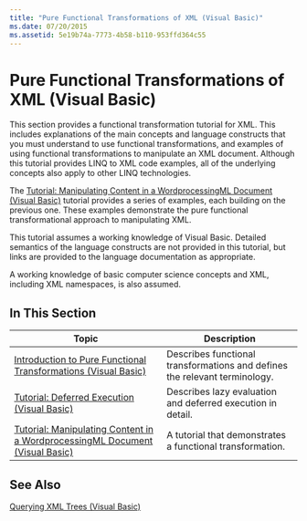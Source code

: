 ```yaml
---
title: "Pure Functional Transformations of XML (Visual Basic)"
ms.date: 07/20/2015
ms.assetid: 5e19b74a-7773-4b58-b110-953ffd364c55
---
```

# Pure Functional Transformations of XML (Visual Basic)
This section provides a functional transformation tutorial for XML. This includes explanations of the main concepts and language constructs that you must understand to use functional transformations, and examples of using functional transformations to manipulate an XML document. Although this tutorial provides LINQ to XML code examples, all of the underlying concepts also apply to other LINQ technologies.  
  
 The [Tutorial: Manipulating Content in a WordprocessingML Document (Visual Basic)](../../../../visual-basic/programming-guide/concepts/linq/tutorial-manipulating-content-in-a-wordprocessingml-document.md) tutorial provides a series of examples, each building on the previous one. These examples demonstrate the pure functional transformational approach to manipulating XML.  
  
 This tutorial assumes a working knowledge of Visual Basic. Detailed semantics of the language constructs are not provided in this tutorial, but links are provided to the language documentation as appropriate.  
  
 A working knowledge of basic computer science concepts and XML, including XML namespaces, is also assumed.  
  
## In This Section  
  
|Topic|Description|  
|-----------|-----------------|  
|[Introduction to Pure Functional Transformations (Visual Basic)](../../../../visual-basic/programming-guide/concepts/linq/introduction-to-pure-functional-transformations.md)|Describes functional transformations and defines the relevant terminology.|  
|[Tutorial: Deferred Execution (Visual Basic)](../../../../visual-basic/programming-guide/concepts/linq/tutorial-deferred-execution.md)|Describes lazy evaluation and deferred execution in detail.|  
|[Tutorial: Manipulating Content in a WordprocessingML Document (Visual Basic)](../../../../visual-basic/programming-guide/concepts/linq/tutorial-manipulating-content-in-a-wordprocessingml-document.md)|A tutorial that demonstrates a functional transformation.|  
  
## See Also  
 [Querying XML Trees (Visual Basic)](../../../../visual-basic/programming-guide/concepts/linq/querying-xml-trees.md)
